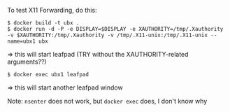 To test X11 Forwarding, do this:

    $ docker build -t ubx .
    $ docker run -d -P -e DISPLAY=$DISPLAY -e XAUTHORITY=/tmp/.Xauthority -v $XAUTHORITY:/tmp/.Xauthority -v /tmp/.X11-unix:/tmp/.X11-unix --name=ubx1 ubx

=> this will start leafpad (TRY without the XAUTHORITY-related arguments??)

    $ docker exec ubx1 leafpad

 => this will start another leafpad window

Note: `nsenter` does not work, but `docker exec` does, I don't know why
